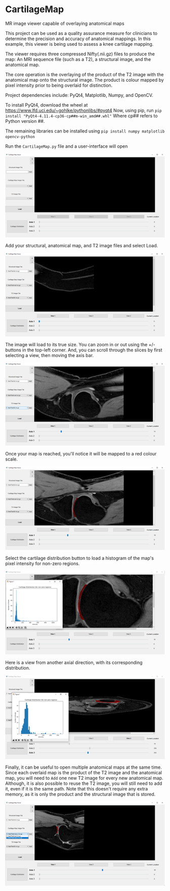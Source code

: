 # CartilageMap
MR image viewer capable of overlaying anatomical maps

This project can be used as a quality assurance measure for clinicians to determine the precision and accuracy of anatomical mappings. In this example, this viewer is being used to assess a knee cartilage mapping.<br>

The viewer requires three compressed Nifty(.nii.gz) files to produce the map: An MRI sequence file (such as a T2), a structural image, and the anatomical map.<br>

The core operation is the overlaying of the product of the T2 image with the anatomical map onto the structural image. The product is colour mapped by pixel intensity prior to being overlaid for distinction.<br>

Project dependencies include: PyQt4, Matplotlib, Numpy, and OpenCV.

To install PyQt4, download the wheel at https://www.lfd.uci.edu/~gohlke/pythonlibs/#pyqt4  Now, using pip, run `pip install "PyQt4-4.11.4-cp36-cp##m-win_amd##.whl"` Where cp## refers to Python version ##.<br>

The remaining libraries can be installed using `pip install numpy matplotlib opencv-python`<br>

Run the `CartilageMap.py` file and a user-interface will open<br>


![alt text](https://github.com/D-Thatcher/CartilageMap/blob/master/1.PNG)


Add your structural, anatomical map, and T2 image files and select Load.


![alt text](https://github.com/D-Thatcher/CartilageMap/blob/master/3.PNG)


The image will load to its true size. You can zoom in or out using the +/- buttons in the top-left corner. And, you can scroll through the slices by first selecting a view, then moving the axis bar.


![alt text](https://github.com/D-Thatcher/CartilageMap/blob/master/4.PNG)


Once your map is reached, you'll notice it will be mapped to a red colour scale.


![alt text](https://github.com/D-Thatcher/CartilageMap/blob/master/5.PNG)


Select the cartilage distribution button to load a histogram of the map's pixel intensity for non-zero regions.


![alt text](https://github.com/D-Thatcher/CartilageMap/blob/master/7.PNG)


Here is a view from another axial direction, with its corresponding distribution.


![alt text](https://github.com/D-Thatcher/CartilageMap/blob/master/8.PNG)


Finally, it can be useful to open multiple anatomical maps at the same time. Since each overlaid map is the product of the T2 image and the anatomical map, you will need to `Add` one new T2 image for every new anatomical map.<br>
Although, it is also possible to reuse the T2 image, you will still need to add it, even if it is the same path. Note that this doesn't require any extra memory, as it is only the product and the structural image that is stored.


![alt text](https://github.com/D-Thatcher/CartilageMap/blob/master/9.png)

